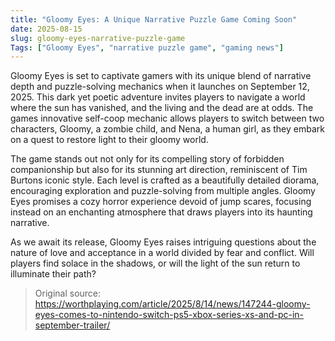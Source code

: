 ```yaml
---
title: "Gloomy Eyes: A Unique Narrative Puzzle Game Coming Soon"
date: 2025-08-15
slug: gloomy-eyes-narrative-puzzle-game
Tags: ["Gloomy Eyes", "narrative puzzle game", "gaming news"]
---
```


Gloomy Eyes is set to captivate gamers with its unique blend of narrative depth and puzzle-solving mechanics when it launches on September 12, 2025. This dark yet poetic adventure invites players to navigate a world where the sun has vanished, and the living and the dead are at odds. The games innovative self-coop mechanic allows players to switch between two characters, Gloomy, a zombie child, and Nena, a human girl, as they embark on a quest to restore light to their gloomy world.

The game stands out not only for its compelling story of forbidden companionship but also for its stunning art direction, reminiscent of Tim Burtons iconic style. Each level is crafted as a beautifully detailed diorama, encouraging exploration and puzzle-solving from multiple angles. Gloomy Eyes promises a cozy horror experience devoid of jump scares, focusing instead on an enchanting atmosphere that draws players into its haunting narrative.

As we await its release, Gloomy Eyes raises intriguing questions about the nature of love and acceptance in a world divided by fear and conflict. Will players find solace in the shadows, or will the light of the sun return to illuminate their path? 

> Original source: https://worthplaying.com/article/2025/8/14/news/147244-gloomy-eyes-comes-to-nintendo-switch-ps5-xbox-series-xs-and-pc-in-september-trailer/